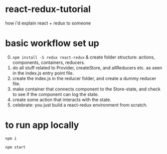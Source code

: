 # react-redux-tutorial

how i'd explain react + redux to someone


# basic workflow set up

0. `npm install -S redux react-redux` & create folder structure: actions, components, containers, reducers.
1. do all stuff related to Provider, createStore, and allReducers etc. as seen in the index.js entry point file.
2. create the index.js in the reducer folder, and create a dummy reducer file.
3. make container that connects component to the Store-state, and check to see if the component can log the state.
4. create some action that interacts with the state.
5. celebrate: you just build a react-redux environment from scratch.

# to run app locally

`npm i`

`npm start`
